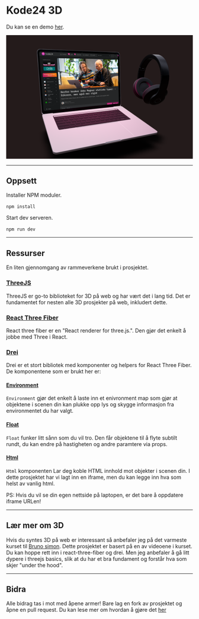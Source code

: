 # Kode24 3D

Du kan se en demo [her](https://3dkode24.netlify.app/).

![Preview av siden](preview.png)

---

## Oppsett

Installer NPM moduler.

```
npm install
```

Start dev serveren.

```
npm run dev
```

---

## Ressurser

En liten gjennomgang av rammeverkene brukt i prosjektet.

### [ThreeJS](https://threejs.org/)

ThreeJS er go-to biblioteket for 3D på web og har vært det i lang tid. Det er fundamentet for nesten alle 3D prosjekter på web, inkludert dette.

### [React Three Fiber](https://docs.pmnd.rs/react-three-fiber/getting-started/introduction)

React three fiber er en "React renderer for three.js.". Den gjør det enkelt å jobbe med Three i React.

### [Drei](https://github.com/pmndrs/drei)

Drei er et stort bibliotek med komponenter og helpers for React Three Fiber. De komponentene som er brukt her er:


#### [Environment](https://github.com/pmndrs/drei#environment) 

`Environment` gjør det enkelt å laste inn et enivronment map som gjør at objektene i scenen din kan plukke opp lys og skygge informasjon fra environmentet du har valgt. 

#### [Float](https://github.com/pmndrs/drei#float)

`Float` funker litt sånn som du vil tro. Den får objektene til å flyte subtilt rundt, du kan endre på hastigheten og andre paramtere via props.

#### [Html](https://github.com/pmndrs/drei#html)

`Html` komponenten Lar deg koble HTML innhold mot objekter i scenen din. I dette prosjektet har vi lagt inn en iframe, men du kan legge inn hva som helst av vanlig html. 

PS: Hvis du vil se din egen nettside på laptopen, er det bare å oppdatere iframe URLen!

---

## Lær mer om 3D

Hvis du syntes 3D på web er interessant så anbefaler jeg på det varmeste kurset til [Bruno simon](https://threejs-journey.com/#). Dette prosjektet er basert på en av videoene i kurset. Du kan hoppe rett inn i react-three-fiber og drei. Men jeg anbefaler å gå litt dypere i threejs basics, slik at du har et bra fundament og forstår hva som skjer "under the hood".

---

## Bidra

Alle bidrag tas i mot med åpene armer! Bare lag en fork av prosjektet og åpne en pull request. Du kan lese mer om hvordan å gjøre det [her](https://docs.github.com/en/pull-requests/collaborating-with-pull-requests/proposing-changes-to-your-work-with-pull-requests/creating-a-pull-request-from-a-fork)

